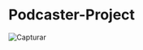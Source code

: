 # Podcaster-Project

![Capturar](https://user-images.githubusercontent.com/38643231/115583958-4763a580-a2c2-11eb-8b2f-80acf5fa5ad7.PNG)
